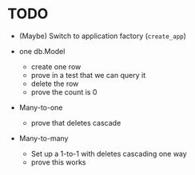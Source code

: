 # TODO

  * (Maybe) Switch to application factory (`create_app`)

  * one db.Model
    * create one row
    * prove in a test that we can query it
    * delete the row
    * prove the count is 0

  * Many-to-one
    * prove that deletes cascade

  * Many-to-many
    * Set up a 1-to-1 with deletes cascading one way
    * prove this works
